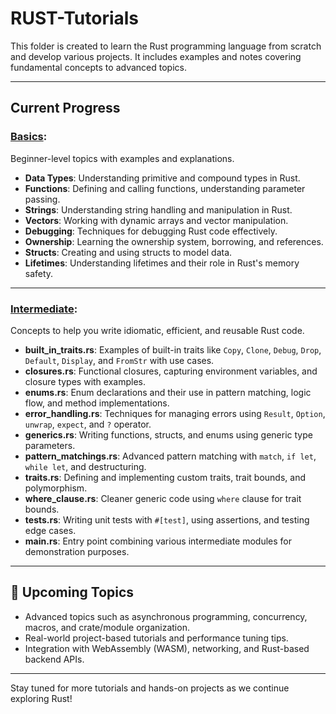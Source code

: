 # RUST-Tutorials

This folder is created to learn the Rust programming language from scratch and develop various projects. It includes examples and notes covering fundamental concepts to advanced topics.

---

##  Current Progress

###  [**Basics**](./basics/src):
Beginner-level topics with examples and explanations.

- **Data Types**: Understanding primitive and compound types in Rust.
- **Functions**: Defining and calling functions, understanding parameter passing.
- **Strings**: Understanding string handling and manipulation in Rust.
- **Vectors**: Working with dynamic arrays and vector manipulation.
- **Debugging**: Techniques for debugging Rust code effectively.
- **Ownership**: Learning the ownership system, borrowing, and references.
- **Structs**: Creating and using structs to model data.
- **Lifetimes**: Understanding lifetimes and their role in Rust's memory safety.

---

###  [**Intermediate**](./intermediate/src):
Concepts to help you write idiomatic, efficient, and reusable Rust code.

- **built_in_traits.rs**: Examples of built-in traits like `Copy`, `Clone`, `Debug`, `Drop`, `Default`, `Display`, and `FromStr` with use cases.
- **closures.rs**: Functional closures, capturing environment variables, and closure types with examples.
- **enums.rs**: Enum declarations and their use in pattern matching, logic flow, and method implementations.
- **error_handling.rs**: Techniques for managing errors using `Result`, `Option`, `unwrap`, `expect`, and `?` operator.
- **generics.rs**: Writing functions, structs, and enums using generic type parameters.
- **pattern_matchings.rs**: Advanced pattern matching with `match`, `if let`, `while let`, and destructuring.
- **traits.rs**: Defining and implementing custom traits, trait bounds, and polymorphism.
- **where_clause.rs**: Cleaner generic code using `where` clause for trait bounds.
- **tests.rs**: Writing unit tests with `#[test]`, using assertions, and testing edge cases.
- **main.rs**: Entry point combining various intermediate modules for demonstration purposes.

---

## 🧭 Upcoming Topics

- Advanced topics such as asynchronous programming, concurrency, macros, and crate/module organization.
- Real-world project-based tutorials and performance tuning tips.
- Integration with WebAssembly (WASM), networking, and Rust-based backend APIs.

---

Stay tuned for more tutorials and hands-on projects as we continue exploring Rust!

